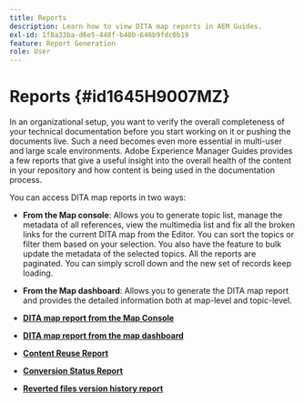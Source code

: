 ```yaml
---
title: Reports
description: Learn how to view DITA map reports in AEM Guides.
exl-id: 1f8a33ba-d6e5-448f-b40b-646b9fdc0b19
feature: Report Generation
role: User
---
```

# Reports {#id1645H9007MZ}

In an organizational setup, you want to verify the overall completeness of your technical documentation before you start working on it or pushing the documents live. Such a need becomes even more essential in multi-user and large scale environments. Adobe Experience Manager Guides provides a few reports that give a useful insight into the overall health of the content in your repository and how content is being used in the documentation process.

You can access DITA map reports in two ways:

-   **From the Map console**: Allows you to generate topic list, manage the metadata of all references, view the multimedia list and fix all the broken links for the current DITA map from the Editor. You can sort the topics or filter them based on your selection. You also have the feature to bulk update the metadata of the selected topics. All the reports are paginated. You can simply scroll down and the new set of records keep loading.

-   **From the Map dashboard**: Allows you to generate the DITA map report and provides the detailed information both at map-level and topic-level.

-   **[DITA map report from the Map Console](reports-web-editor.md)**  

-   **[DITA map report from the map dashboard](reports-ditamap.md)**  

-   **[Content Reuse Report](reports-content-reuse.md)**  

-   **[Conversion Status Report](reports-convertion-status.md)**  

-   **[Reverted files version history report](reports-reverted-file-version-history.md)**
